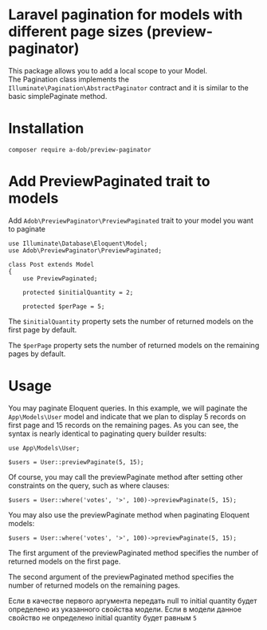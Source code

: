Laravel pagination for models with different page sizes (preview-paginator)
===========================================================================

This package allows you to add a local scope to your Model.  
The Pagination class implements the ```Illuminate\Pagination\AbstractPaginator```
contract and it is similar to the basic simplePaginate method.

Installation
============

    composer require a-dob/preview-paginator

Add PreviewPaginated trait to models
====================================

Add ```Adob\PreviewPaginator\PreviewPaginated``` trait to your model you want to paginate

```
use Illuminate\Database\Eloquent\Model;
use Adob\PreviewPaginator\PreviewPaginated;

class Post extends Model
{
    use PreviewPaginated;

    protected $initialQuantity = 2;
    
    protected $perPage = 5;
```

The ```$initialQuantity``` property sets the number of returned models on the first page by default.

The ```$perPage``` property sets the number of returned models on the remaining pages by default.

Usage
=====

You may paginate Eloquent queries. 
In this example, we will paginate the ```App\Models\User``` model 
and indicate that we plan to display 5 records on first page and 15 records on the remaining pages. 
As you can see, the syntax is nearly identical to paginating query builder results:

```
use App\Models\User;

$users = User::previewPaginate(5, 15);
```

Of course, you may call the previewPaginate method after setting other constraints on the query,
such as where clauses:

```
$users = User::where('votes', '>', 100)->previewPaginate(5, 15);
```

You may also use the previewPaginate method when paginating Eloquent models:

```
$users = User::where('votes', '>', 100)->previewPaginate(5, 15);
```

The first argument of the previewPaginated method specifies the number of returned models on the first page.

The second argument of the previewPaginated method specifies the number of returned models on the remaining pages.

Если в качестве первого аргумента передать null то initial quantity будет определено из указанного свойства модели. 
Если в модели данное свойство не определено initial quantity будет равным  ```5```

                  
